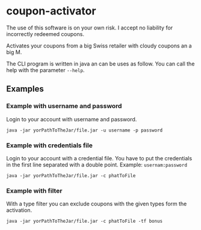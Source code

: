 # coupon-activator
The use of this software is on your own risk. I accept no liability for incorrectly redeemed coupons.

Activates your coupons from a big Swiss retailer with cloudy coupons an a big M.

The CLI program is written in java an can be uses as follow.
You can call the help with the parameter `--help`.

## Examples
### Example with username and password
Login to your account with username and password.

`java -jar yorPathToTheJar/file.jar -u username -p password`

### Example with credentials file
Login to your account with a credential file. You have to put the credentials in the first line 
separated with a double point. Example: `usernam:password`

`java -jar yorPathToTheJar/file.jar -c phatToFile` 

### Example with filter
With a type filter you can exclude coupons with the given types form the activation.

`java -jar yorPathToTheJar/file.jar -c phatToFile -tf bonus`